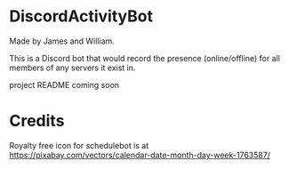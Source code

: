 # DiscordActivityBot
Made by James and William. 

This is a Discord bot that would record the presence (online/offline) for all members of any servers it exist in.

project README coming soon

# Credits
Royalty free icon for schedulebot is at https://pixabay.com/vectors/calendar-date-month-day-week-1763587/
